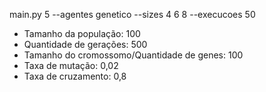 main.py 5 --agentes genetico --sizes 4 6 8 --execucoes 50

- Tamanho da população: 100
- Quantidade de gerações: 500
- Tamanho do cromossomo/Quantidade de genes: 100
- Taxa de mutação: 0,02
- Taxa de cruzamento: 0,8